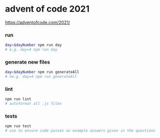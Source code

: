 # advent of code 2021
https://adventofcode.com/2021/

### run
```bash
day=$dayNumber npm run day
# e.g. day=4 npm run day
```

### generate new files
```bash
day=$dayNumber npm run generateAll
# ne.g. day=4 npm run generateAll
```

### lint
```bash
npm run lint
# autoformat all .js files
```

### tests
```bash
npm run test
# use to ensure code passes on example answers given in the questions
```